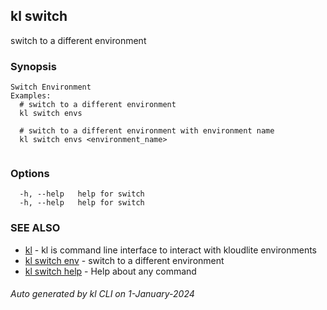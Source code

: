 ## kl switch

switch to a different environment

### Synopsis

```
Switch Environment
Examples:
  # switch to a different environment
  kl switch envs

  # switch to a different environment with environment name
  kl switch envs <environment_name>
	
```

### Options

```
  -h, --help   help for switch
  -h, --help   help for switch
```

### SEE ALSO

* [kl](kl.md)  - kl is command line interface to interact with kloudlite environments
* [kl switch env](kl_switch_env.md)  - switch to a different environment
* [kl switch help](kl_switch_help.md)  - Help about any command

###### Auto generated by kl CLI on 1-January-2024
